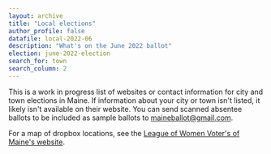 ```yaml
---
layout: archive
title: "Local elections"
author_profile: false
datafile: local-2022-06
description: "What's on the June 2022 ballot"
election: june-2022-election
search_for: town
search_column: 2
---
```


This is a work in progress list of websites or contact information for city and town elections in Maine. If information about your city or town isn't listed, it likely isn't available on their website. You can send scanned absentee ballots to be included as sample ballots to [maineballot@gmail.com](mailto:maineballot@gmail.com).

For a map of dropbox locations, see the [League of Women Voter's of Maine's website](https://www.lwvme.org/AbsenteeMap).
